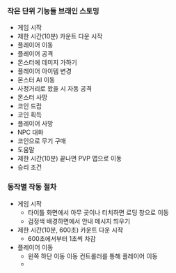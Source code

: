 ### 작은 단위 기능들 브래인 스토밍
- 게임 시작
- 제한 시간(10분) 카운트 다운 시작
- 플레이어 이동
- 플레이어 공격
- 몬스터에 데미지 가하기
- 플레이어 아이템 변경
- 몬스터 AI 이동
- 사정거리로 왔을 시 자동 공격
- 몬스터 사망
- 코인 드랍
- 코인 획득
- 플레이어 사망
- NPC 대화
- 코인으로 무기 구매
- 도움말
- 제한 시간(10분) 끝나면 PVP 맵으로 이동
- 승리 조건

### 동작별 작동 절차
- 게임 시작
    - 타이틀 화면에서 아무 곳이나 터치하면 로딩 창으로 이동
    - 검정색 배경하면에서 안내 메시지 띄우기
- 제한 시간(10분, 600초) 카운트 다운 시작
    - 600초에서부터 1초씩 차감
- 플레이어 이동
    - 왼쪽 하단 이동 이동 컨트롤러를 통해 플레이어 이동
    - 